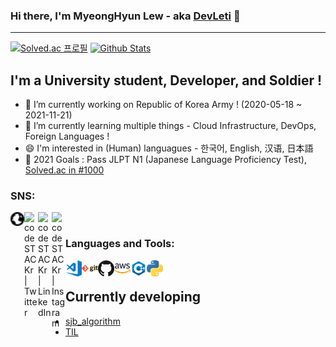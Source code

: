 ### Hi there, I'm MyeongHyun Lew - aka [DevLeti][website] 👋
---
[![Solved.ac 프로필](http://mazassumnida.wtf/api/v2/generate_badge?boj=leti)](https://solved.ac/leti)
[![Github Stats](https://github-readme-stats.codestackr.vercel.app/api?username=DevLeti&show_icons=true&hide_border=true)](https://github.com/devleti)

## I'm a University student, Developer, and Soldier !

- 🔭 I’m currently working on Republic of Korea Army ! (2020-05-18 ~ 2021-11-21)
- 🌱 I’m currently learning multiple things - Cloud Infrastructure, DevOps, Foreign Languages !
- 😄 I'm interested in (Human) languagues - 한국어, English, 汉语, 日本語
- 🥅 2021 Goals : Pass JLPT N1 (Japanese Language Proficiency Test), [Solved.ac in #1000](https://solved.ac/profile/leti)



### SNS:

[<img align="left" alt="codeSTACKr.com" width="22px" src="https://raw.githubusercontent.com/iconic/open-iconic/master/svg/globe.svg" />][website]
[<img align="left" alt="codeSTACKr | Twitter" width="22px" src="https://cdn.jsdelivr.net/npm/simple-icons@v3/icons/twitter.svg" />][twitter]
[<img align="left" alt="codeSTACKr | LinkedIn" width="22px" src="https://cdn.jsdelivr.net/npm/simple-icons@v3/icons/linkedin.svg" />][linkedin]
[<img align="left" alt="codeSTACKr | Instagram" width="22px" src="https://cdn.jsdelivr.net/npm/simple-icons@v3/icons/instagram.svg" />][instagram]



<br />

### Languages and Tools:

<img align="left" alt="Visual Studio Code" width="26px" src="https://raw.githubusercontent.com/github/explore/80688e429a7d4ef2fca1e82350fe8e3517d3494d/topics/visual-studio-code/visual-studio-code.png" />
<!--
<img align="left" alt="HTML5" width="26px" src="https://raw.githubusercontent.com/github/explore/80688e429a7d4ef2fca1e82350fe8e3517d3494d/topics/html/html.png" />
<img align="left" alt="CSS3" width="26px" src="https://raw.githubusercontent.com/github/explore/80688e429a7d4ef2fca1e82350fe8e3517d3494d/topics/css/css.png" />
<img align="left" alt="JavaScript" width="26px" src="https://raw.githubusercontent.com/github/explore/80688e429a7d4ef2fca1e82350fe8e3517d3494d/topics/javascript/javascript.png" />
<img align="left" alt="TypeScript" width="26px" src="https://raw.githubusercontent.com/DevLeti/DevLeti/master/img/ts-logo-128.png" />
-->
<img align="left" alt="Git" width="26px" src="https://raw.githubusercontent.com/github/explore/80688e429a7d4ef2fca1e82350fe8e3517d3494d/topics/git/git.png" />

<img align="left" alt="GitHub" width="26px" src="https://raw.githubusercontent.com/github/explore/78df643247d429f6cc873026c0622819ad797942/topics/github/github.png" />

<img align="left" alt="AWS" width="26px" src="https://raw.githubusercontent.com/DevLeti/DevLeti/master/img/AWS_logo_RGB_square.png" />

<img align="left" alt="CPP" width="26px" src="https://raw.githubusercontent.com/DevLeti/DevLeti/master/img/cpp.png" />

<img align="left" alt="Python" width="26px" src="https://raw.githubusercontent.com/DevLeti/DevLeti/master/img/Python.png" />

<br />


## Currently developing

<!--
- [github_activity](https://github.com/DevLeti/github_activity)
-->
- [sjb_algorithm](https://github.com/DevLeti/sjb_algorithm)
- [TIL](https://github.com/DevLeti/TIL)

[twitter]: https://twitter.com/devleti__
[instagram]: https://instagram.com/leti__ins
[website]: https://imleti.dev
[linkedin]: https://www.linkedin.com/in/devleti

<!--
**DevLeti/DevLeti** is a ✨ _special_ ✨ repository because its `README.md` (this file) appears on your GitHub profile.

Here are some ideas to get you started:

- 🔭 I’m currently working on ...
- 🌱 I’m currently learning ...
- 👯 I’m looking to collaborate on ...
- 🤔 I’m looking for help with ...
- 💬 Ask me about ...
- 📫 How to reach me: ...
- 😄 Pronouns: ...
- ⚡ Fun fact: ...
-->
